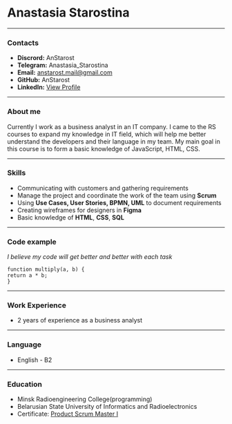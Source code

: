 # Anastasia Starostina
---------------------
### Contacts

* **Discrord:** AnStarost
* **Telegram:** Anastasia_Starostina 
* **Email:** anstarost.mail@gmail.com
* **GitHub:** AnStarost
* **LinkedIn:** [View Profile](https://www.linkedin.com/in/anastasiya-starostina-019796213/ "LinkedIn")

---------------------
### About me ###

Currently I work as a business analyst in an IT company. I came to the RS courses to expand my knowledge in IT field, which will help me better understand the developers and their language in my team. My main goal in this course is to form a basic knowledge of JavaScript, HTML, CSS.

---------------------
### Skills

* Communicating with customers and gathering requirements
* Manage the project and coordinate the work of the team using **Scrum**
* Using **Use Cases, User Stories, BPMN, UML** to document requirements
* Creating wireframes for designers in **Figma**
* Basic knowledge of **HTML**, **CSS**, **SQL**
--------------------------
### Code example ###

*I believe my code will get better and better with each task*

```
function multiply(a, b) {
return a * b;
}
``` 
-----------------------------
### Work Experience

* 2 years of experience as a business analyst
-----------------------
### Language

* English - B2
-------------------------
### Education

* Minsk Radioengineering College(programming)
* Belarusian State University of Informatics and Radioelectronics
* Certificate: [Product Scrum Master I](https://www.linkedin.com/posts/anastasiya-starostina-019796213_professional-scrum-master-i-activity-6934434657748840448-kTlr?utm_source=linkedin_share&utm_medium=member_desktop_web "PSMI")
